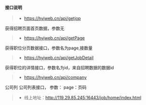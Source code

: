 #### 接口说明

>* https://hyjweb.cn/api/getjop

获得招聘页面首页数据，参数无

>* https://hyjweb.cn/api/getPage

获得职位分页数据接口，参数名为page,接数量

>* https://hyjweb.cn/api/getJobDetail

获得职位的详情接口，参数名为id，来自招聘数据的数据id

>* https://hyjweb.cn/api/company

公司列 公司列表接口， 参数： page：页码

>* 线上地址：http://119.29.85.245:16443/job/home/index.html
